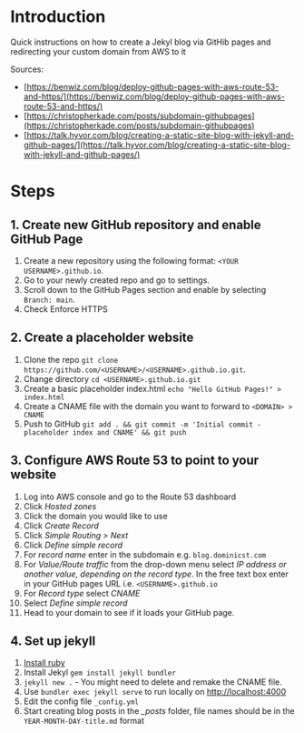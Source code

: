 # Introduction
Quick instructions on how to create a Jekyl blog via GitHib pages and redirecting your custom domain from AWS to it

Sources:
- [https://benwiz.com/blog/deploy-github-pages-with-aws-route-53-and-https/](https://benwiz.com/blog/deploy-github-pages-with-aws-route-53-and-https/)
- [https://christopherkade.com/posts/subdomain-githubpages](https://christopherkade.com/posts/subdomain-githubpages)
- [https://talk.hyvor.com/blog/creating-a-static-site-blog-with-jekyll-and-github-pages/](https://talk.hyvor.com/blog/creating-a-static-site-blog-with-jekyll-and-github-pages/)


# Steps

## 1. Create new GitHub repository and enable GitHub Page

1. Create a new repository using the following format: `<YOUR USERNAME>.github.io`.
2. Go to your newly created repo and go to settings.
3. Scroll down to the GitHub Pages section and enable by selecting `Branch: main`.
4. Check Enforce HTTPS

## 2. Create a placeholder website

1. Clone the repo `git clone https://github.com/<USERNAME>/<USERNAME>.github.io.git`.
2. Change directory `cd <USERNAME>.github.io.git`
3. Create a basic placeholder index.html `echo "Hello GitHub Pages!" > index.html`
4. Create a CNAME file with the domain you want to forward to `<DOMAIN> > CNAME`
5. Push to GitHub `git add . && git commit -m 'Initial commit - placeholder index and CNAME' && git push`


## 3. Configure AWS Route 53 to point to your website

1. Log into AWS console and go to the Route 53 dashboard
2. Click *Hosted zones*
3. Click the domain you would like to use
4. Click *Create Record*
5. Click *Simple Routing > Next*
6. Click *Define simple record*
7. For *record name* enter in the subdomain e.g. `blog.dominicst.com`
8. For *Value/Route traffic* from the drop-down menu select *IP address or another value, depending on the record type*. In the free text box enter in your GitHub pages URL i.e.  `<USERNAME>.github.io`
9. For *Record type* select *CNAME*
10. Select *Define simple record*
11. Head to your domain to see if it loads your GitHub page.


## 4. Set up jekyll


1. [Install ruby](https://www.ruby-lang.org/en/documentation/installation/#apt)
2. Install Jekyl `gem install jekyll bundler`
3. `jekyll new .` - You might need to delete and remake the CNAME file.
4. Use `bundler exec jekyll serve` to run locally on [http://localhost:4000](http://localhost:4000)
5. Edit the config file `_config.yml` 
6. Start creating blog posts in the *_posts* folder, file names should be in the `YEAR-MONTH-DAY-title.md` format




